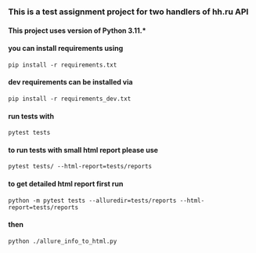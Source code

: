 
### This is a test assignment project for two handlers of hh.ru API

#### This project uses version of Python 3.11.*

#### you can install requirements using
`pip install -r requirements.txt`

#### dev requirements can be installed via
`pip install -r requirements_dev.txt`

#### run tests with 
`pytest tests`

#### to run tests with small html report please use
`pytest tests/ --html-report=tests/reports`

#### to get detailed html report first run
`python -m pytest tests --alluredir=tests/reports --html-report=tests/reports`
#### then
`python ./allure_info_to_html.py`


